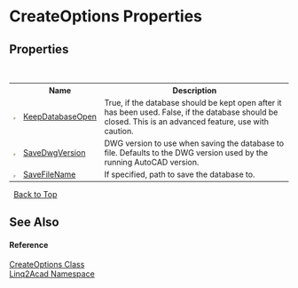 # CreateOptions Properties
 

## Properties
&nbsp;<table><tr><th></th><th>Name</th><th>Description</th></tr><tr><td>![Public property](media/pubproperty.gif "Public property")</td><td><a href="P_Linq2Acad_CreateOptions_KeepDatabaseOpen.md">KeepDatabaseOpen</a></td><td>
True, if the database should be kept open after it has been used. False, if the database should be closed. This is an advanced feature, use with caution.</td></tr><tr><td>![Public property](media/pubproperty.gif "Public property")</td><td><a href="P_Linq2Acad_CreateOptions_SaveDwgVersion.md">SaveDwgVersion</a></td><td>
DWG version to use when saving the database to file. Defaults to the DWG version used by the running AutoCAD version.</td></tr><tr><td>![Public property](media/pubproperty.gif "Public property")</td><td><a href="P_Linq2Acad_CreateOptions_SaveFileName.md">SaveFileName</a></td><td>
If specified, path to save the database to.</td></tr></table>&nbsp;
<a href="#createoptions-properties">Back to Top</a>

## See Also


#### Reference
<a href="T_Linq2Acad_CreateOptions.md">CreateOptions Class</a><br /><a href="N_Linq2Acad.md">Linq2Acad Namespace</a><br />
